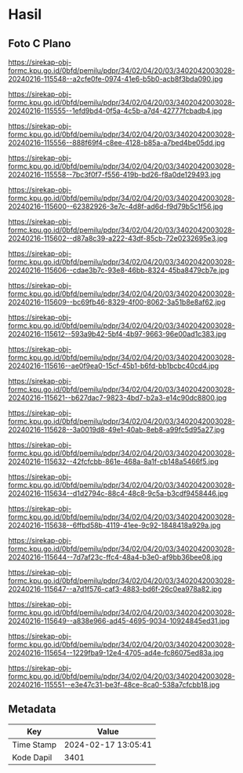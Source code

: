 # Hasil

## Foto C Plano

https://sirekap-obj-formc.kpu.go.id/0bfd/pemilu/pdpr/34/02/04/20/03/3402042003028-20240216-115548--a2cfe0fe-0974-41e6-b5b0-acb8f3bda090.jpg

https://sirekap-obj-formc.kpu.go.id/0bfd/pemilu/pdpr/34/02/04/20/03/3402042003028-20240216-115555--1efd9bd4-0f5a-4c5b-a7d4-42777fcbadb4.jpg

https://sirekap-obj-formc.kpu.go.id/0bfd/pemilu/pdpr/34/02/04/20/03/3402042003028-20240216-115556--888f69f4-c8ee-4128-b85a-a7bed4be05dd.jpg

https://sirekap-obj-formc.kpu.go.id/0bfd/pemilu/pdpr/34/02/04/20/03/3402042003028-20240216-115558--7bc3f0f7-f556-419b-bd26-f8a0de129493.jpg

https://sirekap-obj-formc.kpu.go.id/0bfd/pemilu/pdpr/34/02/04/20/03/3402042003028-20240216-115600--62382926-3e7c-4d8f-ad6d-f9d79b5c1f56.jpg

https://sirekap-obj-formc.kpu.go.id/0bfd/pemilu/pdpr/34/02/04/20/03/3402042003028-20240216-115602--d87a8c39-a222-43df-85cb-72e0232695e3.jpg

https://sirekap-obj-formc.kpu.go.id/0bfd/pemilu/pdpr/34/02/04/20/03/3402042003028-20240216-115606--cdae3b7c-93e8-46bb-8324-45ba8479cb7e.jpg

https://sirekap-obj-formc.kpu.go.id/0bfd/pemilu/pdpr/34/02/04/20/03/3402042003028-20240216-115609--bc69fb46-8329-4f00-8062-3a51b8e8af62.jpg

https://sirekap-obj-formc.kpu.go.id/0bfd/pemilu/pdpr/34/02/04/20/03/3402042003028-20240216-115612--593a9b42-5bf4-4b97-9663-96e00ad1c383.jpg

https://sirekap-obj-formc.kpu.go.id/0bfd/pemilu/pdpr/34/02/04/20/03/3402042003028-20240216-115616--ae0f9ea0-15cf-45b1-b6fd-bb1bcbc40cd4.jpg

https://sirekap-obj-formc.kpu.go.id/0bfd/pemilu/pdpr/34/02/04/20/03/3402042003028-20240216-115621--b627dac7-9823-4bd7-b2a3-e14c90dc8800.jpg

https://sirekap-obj-formc.kpu.go.id/0bfd/pemilu/pdpr/34/02/04/20/03/3402042003028-20240216-115628--3a0019d8-49e1-40ab-8eb8-a99fc5d95a27.jpg

https://sirekap-obj-formc.kpu.go.id/0bfd/pemilu/pdpr/34/02/04/20/03/3402042003028-20240216-115632--42fcfcbb-861e-468a-8a1f-cb148a5466f5.jpg

https://sirekap-obj-formc.kpu.go.id/0bfd/pemilu/pdpr/34/02/04/20/03/3402042003028-20240216-115634--d1d2794c-88c4-48c8-9c5a-b3cdf9458446.jpg

https://sirekap-obj-formc.kpu.go.id/0bfd/pemilu/pdpr/34/02/04/20/03/3402042003028-20240216-115638--6ffbd58b-4119-41ee-9c92-1848418a929a.jpg

https://sirekap-obj-formc.kpu.go.id/0bfd/pemilu/pdpr/34/02/04/20/03/3402042003028-20240216-115644--7d7af23c-ffc4-48a4-b3e0-af9bb36bee08.jpg

https://sirekap-obj-formc.kpu.go.id/0bfd/pemilu/pdpr/34/02/04/20/03/3402042003028-20240216-115647--a7d1f576-caf3-4883-bd6f-26c0ea978a82.jpg

https://sirekap-obj-formc.kpu.go.id/0bfd/pemilu/pdpr/34/02/04/20/03/3402042003028-20240216-115649--a838e966-ad45-4695-9034-10924845ed31.jpg

https://sirekap-obj-formc.kpu.go.id/0bfd/pemilu/pdpr/34/02/04/20/03/3402042003028-20240216-115654--1229fba9-12e4-4705-ad4e-fc86075ed83a.jpg

https://sirekap-obj-formc.kpu.go.id/0bfd/pemilu/pdpr/34/02/04/20/03/3402042003028-20240216-115551--e3e47c31-be3f-48ce-8ca0-538a7cfcbb18.jpg


## Metadata

| Key        | Value               |
| ---------- | ------------------- |
| Time Stamp | 2024-02-17 13:05:41 |
| Kode Dapil | 3401                |



